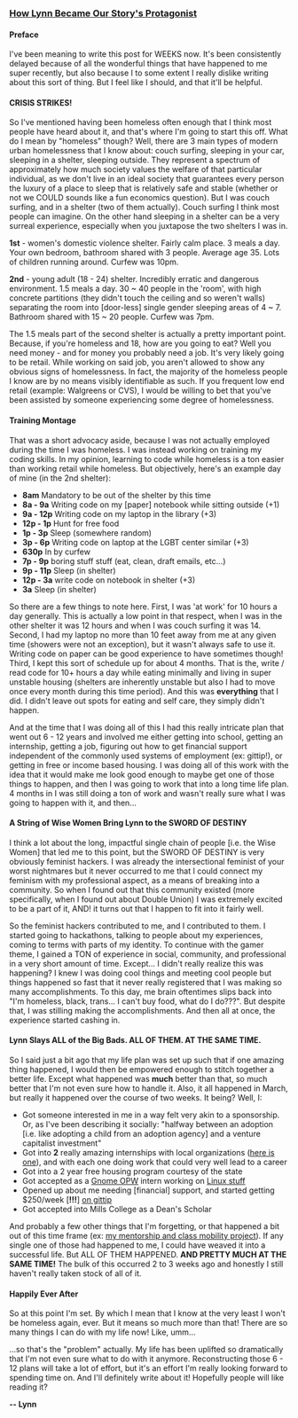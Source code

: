 ### [How Lynn Became Our Story's Protagonist](http://lynncyrin.me/post/origin-story)

#### Preface

I've been meaning to write this post for WEEKS now. It's been consistently delayed because of all the wonderful things that have happened to me super recently, but also because I to some extent I really dislike writing about this sort of thing. But I feel like I should, and that it'll be helpful.

#### CRISIS STRIKES!

So I've mentioned having been homeless often enough that I think most people have heard about it, and that's where I'm going to start this off. What do I mean by "homeless" though? Well, there are 3 main types of modern urban homelessness that I know about: couch surfing, sleeping in your car, sleeping in a shelter, sleeping outside. They represent a spectrum of approximately how much society values the welfare of that particular individual, as we don't live in an ideal society that guarantees every person the luxury of a place to sleep that is relatively safe and stable (whether or not we COULD sounds like a fun economics question). But I was couch surfing, and in a shelter (two of them actually). Couch surfing I think most people can imagine. On the other hand sleeping in a shelter can be a very surreal experience, especially when you juxtapose the two shelters I was in. 

<readmore></readmore>

**1st** - women's domestic violence shelter. Fairly calm place. 3 meals a day. Your own bedroom, bathroom shared with 3 people. Average age 35. Lots of children running around. Curfew was 10pm.

**2nd** - young adult (18 - 24) shelter. Incredibly erratic and dangerous environment. 1.5 meals a day. 30 ~ 40 people in the 'room', with high concrete partitions (they didn't touch the ceiling and so weren't walls) separating the room into [door-less] single gender sleeping areas of 4 ~ 7. Bathroom shared with 15 ~ 20 people. Curfew was 7pm.

The 1.5 meals part of the second shelter is actually a pretty important point. Because, if you're homeless and 18, how are you going to eat? Well you need money - and for money you probably need a job. It's very likely going to be retail. While working on said job, you aren't allowed to show any obvious signs of homelessness. In fact, the majority of the homeless people I know are by no means visibly identifiable as such. If you frequent low end retail (example: Walgreens or CVS), I would be willing to bet that you've been assisted by someone experiencing some degree of homelessness.

#### Training Montage

That was a short advocacy aside, because I was not actually employed during the time I was homeless. I was instead working on training my coding skills. In my opinion, learning to code while homeless is a ton easier than working retail while homeless. But objectively, here's an example day of mine (in the 2nd shelter):

*	**8am** Mandatory to be out of the shelter by this time
*	**8a - 9a** Writing code on my [paper] notebook while sitting outside (+1)
*	**9a - 12p** Writing code on my laptop in the library (+3)
*	**12p - 1p** Hunt for free food
*	**1p - 3p** Sleep (somewhere random)
*	**3p - 6p** Writing code on laptop at the LGBT center similar (+3)
*	**630p** In by curfew
*	**7p - 9p** boring stuff stuff (eat, clean, draft emails, etc...)
*	**9p - 11p** Sleep (in shelter)
*	**12p - 3a** write code on notebook in shelter (+3)
*	**3a** Sleep (in shelter)

So there are a few things to note here. First, I was 'at work' for 10 hours a day generally. This is actually a low point in that respect, when I was in the other shelter it was 12 hours and when I was couch surfing it was 14. Second, I had my laptop no more than 10 feet away from me at any given time (showers were not an exception), but it wasn't always safe to use it. Writing code on paper can be good experience to have sometimes though! Third, I kept this sort of schedule up for about 4 months. That is the, write / read code for 10+ hours a day while eating minimally and living in super unstable housing (shelters are inherently unstable but also I had to move once every month during this time period). And this was **everything** that I did. I didn't leave out spots for eating and self care, they simply didn't happen.

And at the time that I was doing all of this I had this really intricate plan that went out 6 - 12 years and involved me either getting into school, getting an internship, getting a job, figuring out how to get financial support independent of the commonly used systems of employment (ex: gittip!), or getting in free or income based housing. I was doing all of this work with the idea that it would make me look good enough to maybe get one of those things to happen, and then I was going to work that into a long time life plan. 4 months in I was still doing a ton of work and wasn't really sure what I was going to happen with it, and then...

#### A String of Wise Women Bring Lynn to the SWORD OF DESTINY

I think a lot about the long, impactful single chain of people [i.e. the Wise Women] that led me to this point, but the SWORD OF DESTINY is very obviously feminist hackers. I was already the intersectional feminist of your worst nightmares but it never occurred to me that I could connect my feminism with my professional aspect, as a means of breaking into a community. So when I found out that this community existed (more specifically, when I found out about Double Union) I was extremely excited to be a part of it, AND! it turns out that I happen to fit into it fairly well.

So the feminist hackers contributed to me, and I contributed to them. I started going to hackathons, talking to people about my experiences, coming to terms with parts of my identity. To continue with the gamer theme, I gained a TON of experience in social, community, and professional in a very short amount of time. Except... I didn't really realize this was happening? I knew I was doing cool things and meeting cool people but things happened so fast that it never really registered that I was making so many accomplishments. To this day, me brain oftentimes slips back into "I'm homeless, black, trans... I can't buy food, what do I do???". But despite that, I was stilling making the accomplishments. And then all at once, the experience started cashing in.

#### Lynn Slays ALL of the Big Bads. ALL OF THEM. AT THE SAME TIME.

So I said just a bit ago that my life plan was set up such that if one amazing thing happened, I would then be empowered enough to stitch together a better life. Except what happened was **much** better than that, so much better that I'm not even sure how to handle it. Also, it all happened in March, but really it happened over the course of two weeks. It being? Well, I:

*	Got someone interested in me in a way felt very akin to a sponsorship. Or, as I've been describing it socially: "halfway between an adoption [i.e. like adopting a child from an adoption agency] and a venture capitalist investment"
*	Got into **2** really amazing internships with local organizations ([here is one](http://www.transthrive.org/)), and with each one doing work that could very well lead to a career
*	Got into a 2 year free housing program courtesy of the state
*	Got accepted as a [Gnome OPW](http://gnome.org/opw/) intern working on [Linux stuff](http://yoctoproject.org/)
*	Opened up about me needing [financial] support, and started getting $250/week [**!!!**] [on gittip](https://www.gittip.com/lynnmagic)
*	Got accepted into Mills College as a Dean's Scholar	

And probably a few other things that I'm forgetting, or that happened a bit out of this time frame (ex: [my mentorship and class mobility project](https://github.com/LynnCo/AGuideToClassMobility)). If any single one of those had happened to me, I could have weaved it into a successful life. But ALL OF THEM HAPPENED. **AND PRETTY MUCH AT THE SAME TIME!** The bulk of this occurred 2 to 3 weeks ago and honestly I still haven't really taken stock of all of it.

#### Happily Ever After

So at this point I'm set. By which I mean that I know at the very least I won't be homeless again, ever. But it means so much more than that! There are so many things I can do with my life now! Like, umm...

...so that's the "problem" actually. My life has been uplifted so dramatically that I'm not even sure what to do with it anymore. Reconstructing those 6 - 12 plans will take a lot of effort, but it's an effort I'm really looking forward to spending time on. And I'll definitely write about it! Hopefully people will like reading it?

**-- Lynn**